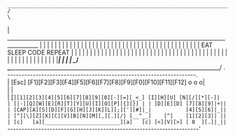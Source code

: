       ______________________________________________________________________________________________
    /                                                                                                \
   |    _________________________________________________________________________________________     |
   |   |                                                                                         |    |
   |   |                                                                                         |    |
   |   |                                                                                         |    |
   |   |                                                                                         |    |
   |   |                                                                                         |    |
   |   |                                                                                         |    |
   |   |                                                                                         |    |
   |   |                                                                                         |    |
   |   |                                                                                         |    |
   |   |                                                                                         |    |
   |   |                                 EAT SLEEP CODE REPEAT                                   |    |
   |   |                                                                                         |    |
   |   |                                                                                         |    |
   |   |                                                                                         |    |
   |   |                                                                                         |    |
   |   |                                                                                         |    |
   |   |                                                                                         |    |
   |   |                                                                                         |    |
   |   |                                                                                         |    |
   |   |                                                                                         |    |
   |   |                                                                                         |    |
   |   |                                                                                         |    |
   |   |                                                                                         |    |
   |   |                                                                                         |    |
   |   |_________________________________________________________________________________________|    |
   |                                                                                                  |
    \________________________________________________________________________________________________/
           \__________________________________________________________________________________/ 
                  . -------------------------------------------------------------------.        
                  | [Esc] [F1][F2][F3][F4][F5][F6][F7][F8][F9][F0][F10][F11][F12] o o o|          
                  |                                                                    |        
                  | [`][1][2][3][4][5][6][7][8][9][0][-][=][_<_] [I][H][U] [N][/][*][-]|        
                  | [|-][Q][W][E][R][T][Y][U][I][O][P][{][}] | | [D][E][D] [7][8][9]|+||        
                  | [CAP][A][S][D][F][G][H][J][K][L][;]['][#]|_|           [4][5][6]|_||        
                  | [^][\][Z][X][C][V][B][N][M][,][.][/] [__^__]    [^]    [1][2][3]| ||        
                  | [c]   [a][________________________][a]   [c] [<][V][>] [ 0  ][.]|_||        
                  `--------------------------------------------------------------------'
